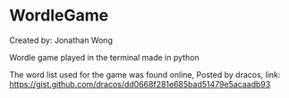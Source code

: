 # WordleGame
Created  by: Jonathan Wong

Wordle game played in the terminal made in python

The word list used for the game was found online, Posted by dracos, link:
https://gist.github.com/dracos/dd0668f281e685bad51479e5acaadb93
